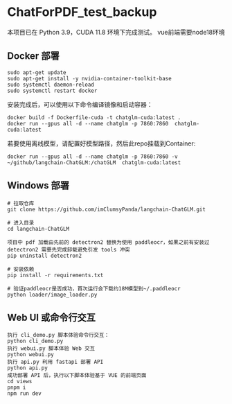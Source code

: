 # ChatForPDF_test_backup
本项目已在 Python 3.9，CUDA 11.8 环境下完成测试。
vue前端需要node18环境
## Docker 部署

    sudo apt-get update
    sudo apt-get install -y nvidia-container-toolkit-base
    sudo systemctl daemon-reload 
    sudo systemctl restart docker

安装完成后，可以使用以下命令编译镜像和启动容器：

    docker build -f Dockerfile-cuda -t chatglm-cuda:latest .
    docker run --gpus all -d --name chatglm -p 7860:7860  chatglm-cuda:latest

若要使用离线模型，请配置好模型路径，然后此repo挂载到Container:

    docker run --gpus all -d --name chatglm -p 7860:7860 -v ~/github/langchain-ChatGLM:/chatGLM  chatglm-cuda:latest

## Windows 部署
    # 拉取仓库
    git clone https://github.com/imClumsyPanda/langchain-ChatGLM.git

    # 进入目录
    cd langchain-ChatGLM

    项目中 pdf 加载由先前的 detectron2 替换为使用 paddleocr，如果之前有安装过 detectron2 需要先完成卸载避免引发 tools 冲突
    pip uninstall detectron2

    # 安装依赖
    pip install -r requirements.txt

    # 验证paddleocr是否成功，首次运行会下载约18M模型到~/.paddleocr
    python loader/image_loader.py

## Web UI 或命令行交互

    执行 cli_demo.py 脚本体验命令行交互：
    python cli_demo.py
    执行 webui.py 脚本体验 Web 交互
    python webui.py
    执行 api.py 利用 fastapi 部署 API
    python api.py
    成功部署 API 后，执行以下脚本体验基于 VUE 的前端页面
    cd views 
    pnpm i
    npm run dev